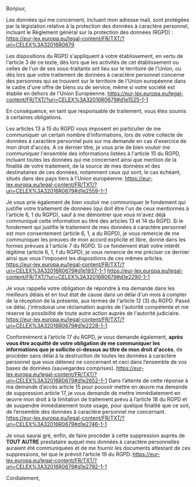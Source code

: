 Bonjour,

Les données qui me concernent, incluant mon adresse mail, sont protégées par la législation relative à la protection des données à caractère personnel, incluant le Règlement général sur la protection des données (RGPD) :  
	https://eur-lex.europa.eu/legal-content/FR/TXT/?uri=CELEX%3A32016R0679

Les dispositions du RGPD s'appliquent à votre établissement, en vertu de l'article 3 de ce texte, dès lors que les activités de cet établissement ou celles de l'un de ses sous-traitants ont lieu sur le territoire de l'Union, ou dès lors que votre traitement de données à caractère personnel concerne des personnes qui se trouvent sur le territoire de l'Union européenne dans le cadre d'une offre de biens ou de service, même si votre société est établie en dehors de l'Union Européenne.
	https://eur-lex.europa.eu/legal-content/FR/TXT/?uri=CELEX%3A32016R0679#d1e1525-1-1

En conséquence, en tant que responsable de traitement, vous êtes soumis à certaines obligations.

Les articles 13 à 15 du RGPD vous imposent en particulier de me communiquer un certain nombre d'informations, lors de votre collecte de données à caractère personnel puis sur ma demande en cas d'exercice de mon droit d'accès. A ce dernier titre, je vous prie de bien vouloir me communiquer l'ensemble des informations listées à l'article 15 du RGPD, incluant toutes les données qui me concernent ainsi que mention de la finalité de votre traitement, de la source de mes données et des destinataires de ces données, notamment ceux qui sont, le cas échéant, situés dans des pays tiers à l'Union européenne.
	https://eur-lex.europa.eu/legal-content/FR/TXT/?uri=CELEX%3A32016R0679#d1e2559-1-1
	
Je vous prie également de bien vouloir me communiquer le fondement qui justifie votre traitement de données (qui doit être l'un de ceux mentionnés à l'article 6, 1 du RGPD), sauf à me démontrer que vous m'avez déjà communiqué cette information au titre des articles 13 et 14 du RGPD. Si le fondement qui justifie le traitement de mes données à caractère personnel est mon consentement (article 6, 1, a du RGPD), je vous remercie de me communiquer les preuves de mon accord explicite et libre, donné dans les formes prévues à l'article 7 du RGPD. Si ce fondement était votre intérêt légitime (article 6, 1, f du RGPD), je vous remercie de me préciser ce dernier ainsi que vous l'imposent les dispositions de ces mêmes articles.
	https://eur-lex.europa.eu/legal-content/FR/TXT/?uri=CELEX%3A32016R0679#d1e1937-1-1
	https://eur-lex.europa.eu/legal-content/FR/TXT/?uri=CELEX%3A32016R0679#d1e2290-1-1

Je vous rappelle votre obligation de répondre à ma demande dans les meilleurs délais et en tout état de cause dans un délai d'un mois à compter de la réception de la présente, aux termes de l'article 12 (3) du RGPD. Passé ce délai, j'introduirai une réclamation auprès de l'autorité compétente et me réserve la possibilité de toute autre action auprès de l'autorité judiciaire.
	https://eur-lex.europa.eu/legal-content/FR/TXT/?uri=CELEX%3A32016R0679#d1e2228-1-1

Conformément à l’article 17 du RGPD, je vous demande également, **après vous être acquitté de votre obligation de me communiquer les informations que je sollicite ci-dessus au titre de mon droit d'accès**, de procéder sans délai à la destruction de toutes les données à caractère personnel que vous détenez ne concernant et ceci dans l’ensemble de vos bases de données (sauvegardes comprises).
	https://eur-lex.europa.eu/legal-content/FR/TXT/?uri=CELEX%3A32016R0679#d1e2652-1-1
Dans l’attente de cette réponse à ma demande d’accès article 15 pour pouvoir mettre en œuvre ma demande de suppression article 17, je vous demande de mettre immédiatement en œuvre mon droit à la limitation de traitement prévu à l’article 18 du RGPD et de suspendre immédiatement toute usage, pour quelque finalité que ce soit, de l’ensemble des données à caractère personnel me concernant.
	https://eur-lex.europa.eu/legal-content/FR/TXT/?uri=CELEX%3A32016R0679#d1e2746-1-1

Je vous saurai gré, enfin, de faire procéder à cette suppression auprès de **TOUT AUTRE** prestataire auquel mes données à caractère personnelles auraient été communiquées et de me fournir les documents attestant de ces suppressions, tel que le prévoit l’article 19 du RGPD.
	https://eur-lex.europa.eu/legal-content/FR/TXT/?uri=CELEX%3A32016R0679#d1e2792-1-1


Cordialement,
